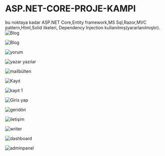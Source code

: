 # ASP.NET-CORE-PROJE-KAMPI
bu noktaya kadar ASP.NET Core,Entity framework,MS Sql,Razor,MVC pattern,Html,Solid ilkeleri,
Dependency Injection kullanılmış(yararlanılmıştır). 
![Blog](https://github.com/kubilayytpkts/ASP.NET-CORE-PROJE-KAMPI/assets/119957098/f8a48961-a493-430f-9ef0-a955c7de5f6a)

![Blog](https://github.com/kubilayytpkts/ASP.NET-CORE-PROJE-KAMPI/assets/119957098/09aac2d3-e0b5-4581-aac2-1e33550cd272)

![yorum](https://github.com/kubilayytpkts/ASP.NET-CORE-PROJE-KAMPI/assets/119957098/033170ad-042b-42be-b4f5-707f7ed28f95)

![yazar yazılar](https://github.com/kubilayytpkts/ASP.NET-CORE-PROJE-KAMPI/assets/119957098/4f763bf8-115f-4b14-9a25-387c21e95ed4)

![mailbülten](https://github.com/kubilayytpkts/ASP.NET-CORE-PROJE-KAMPI/assets/119957098/cc331c86-d1a2-4af5-bac7-f94bbe16b313)

![Kayıt](https://github.com/kubilayytpkts/ASP.NET-CORE-PROJE-KAMPI/assets/119957098/ce12dd58-c88a-499f-8407-8a5cc1dd429e)

![kayıt 1](https://github.com/kubilayytpkts/ASP.NET-CORE-PROJE-KAMPI/assets/119957098/cc3b4d14-8b7f-4623-974b-f01d19168f5a)

![Giris yap](https://github.com/kubilayytpkts/ASP.NET-CORE-PROJE-KAMPI/assets/119957098/e71eb639-48bc-456d-8e5b-454909d20152)

![geridön](https://github.com/kubilayytpkts/ASP.NET-CORE-PROJE-KAMPI/assets/119957098/d7a74d5f-182d-476c-b3d3-ae7ba101f490)

![iletişim](https://github.com/kubilayytpkts/ASP.NET-CORE-PROJE-KAMPI/assets/119957098/241c2ec6-e40e-427d-9d7a-df71e1a103eb)

![writer](https://github.com/kubilayytpkts/ASP.NET-CORE-PROJE-KAMPI/assets/119957098/82419fa8-d3e4-4441-96b9-da256f0a4261)

 ![dashboard](https://github.com/kubilayytpkts/ASP.NET-CORE-PROJE-KAMPI/assets/119957098/c2befdab-cde4-40b3-98b9-b0d04fb960a6)

![adminpanel](https://github.com/kubilayytpkts/ASP.NET-CORE-PROJE-KAMPI/assets/119957098/44e9bed0-b48f-4f5c-b78e-60317e64ea05)


